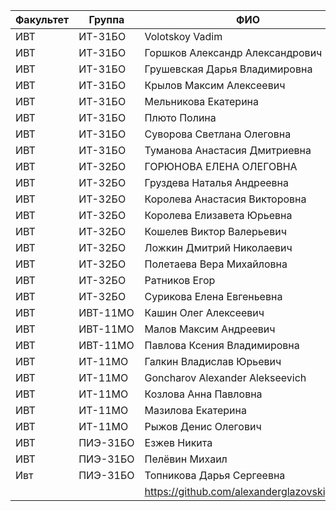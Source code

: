 Факультет | Группа   | ФИО                               | Репозиторий
----------|----------|-----------------------------------|---------------
ИВТ       | ИТ-31БО  | Volotskoy Vadim                   | [versusvirus/FrontendUniversity](https://github.com/versusvirus/FrontendUniversity)
ИВТ       | ИТ-31БО  | Горшков Александр Александрович   | [skazi14/web](https://github.com/skazi14/web)
ИВТ       | ИТ-31БО  | Грушевская Дарья Владимировна     | [ggeraldina/test](https://github.com/ggeraldina/test)
ИВТ       | ИТ-31БО  | Крылов Максим Алексеевич          | [max-krylow/basics-of-web](https://github.com/max-krylow/basics-of-web)
ИВТ       | ИТ-31БО  | Мельникова Екатерина              | [MelnikovaK/web](https://github.com/MelnikovaK/web)
ИВТ       | ИТ-31БО  | Плюто Полина                      | [PlyutoP/vebka](https://github.com/PlyutoP/vebka)
ИВТ       | ИТ-31БО  | Суворова Светлана Олеговна        | [lana07/lana07.github.io](https://github.com/lana07/lana07.github.io)
ИВТ       | ИТ-31БО  | Туманова Анастасия Дмитриевна     | [nasty-97/courseWeb](https://github.com/nasty-97/courseWeb)
ИВТ       | ИТ-32БО  | ГОРЮНОВА ЕЛЕНА ОЛЕГОВНА           | [LenaGiena/Goryunova_Elena](https://github.com/LenaGiena/Goryunova_Elena)
ИВТ       | ИТ-32БО  | Груздева Наталья Андреевна        | [natatali-ya/labs](https://github.com/natatali-ya/labs)
ИВТ       | ИТ-32БО  | Королева Анастасия Викторовна     | [Koroleva3/Koroleva3](https://github.com/Koroleva3/Koroleva3)
ИВТ       | ИТ-32БО  | Королева Елизавета Юрьевна        | [elizaveta4/test](https://github.com/elizaveta4/test)
ИВТ       | ИТ-32БО  | Кошелев Виктор Валерьевич         | [ViktorKoshelev/web-depelopment](https://github.com/ViktorKoshelev/web-depelopment)
ИВТ       | ИТ-32БО  | Ложкин Дмитрий Николаевич         | [coder911x/Web](https://github.com/coder911x/Web)
ИВТ       | ИТ-32БО  | Полетаева Вера Михайловна         | [PoletaevaVera/poletaevavera](https://github.com/PoletaevaVera/poletaevavera)
ИВТ       | ИТ-32БО  | Ратников Егор                     | [Horaigo/web-prog](https://github.com/Horaigo/web-prog)
ИВТ       | ИТ-32БО  | Сурикова Елена Евгеньевна         | [SurikovaElena/Surikova1](https://github.com/SurikovaElena/Surikova1)
ИВТ       | ИВТ-11МО | Кашин Олег Алексеевич             | [amig03/Web_development](https://github.com/amig03/Web_development)
ИВТ       | ИВТ-11МО | Малов Максим Андреевич            | [Maksim-Malov/web](https://github.com/Maksim-Malov/web)
ИВТ       | ИВТ-11МО | Павлова Ксения Владимировна       | [Ksu-nya/project_1](https://github.com/Ksu-nya/project_1)
ИВТ       | ИТ-11МО  | Галкин Владислав Юрьевич          | [ghostofcod/WebDevelopment](https://github.com/ghostofcod/WebDevelopment)
ИВТ       | ИТ-11МО  | Goncharov Alexander Alekseevich   | [AlexGoncharov/WebDevelopmentNatelaCourse](https://github.com/AlexGoncharov/WebDevelopmentNatelaCourse)
ИВТ       | ИТ-11МО  | Козлова Анна Павловна             | [annyrtd/web-programming](https://github.com/annyrtd/web-programming)
ИВТ       | ИТ-11МО  | Мазилова Екатерина                | [emazilova/web-programming](https://github.com/emazilova/web-programming)
ИВТ       | ИТ-11МО  | Рыжов Денис Олегович              | [ryzhovdenis/web_programming](https://github.com/ryzhovdenis/web_programming)
ИВТ       | ПИЭ-31БО | Езжев Никита                      | [EzzhevNikita/web_development](https://github.com/EzzhevNikita/web_development)
ИВТ       | ПИЭ-31БО | Пелёвин Михаил                    | [michael-pelevin/webdevelopment](https://github.com/michael-pelevin/webdevelopment)
Ивт       | ПИЭ-31БО | Топникова Дарья Сергеевна         | [DashaTop/web_yargu](https://github.com/DashaTop/web_yargu)
| | | https://github.com/alexanderglazovskiy/test
